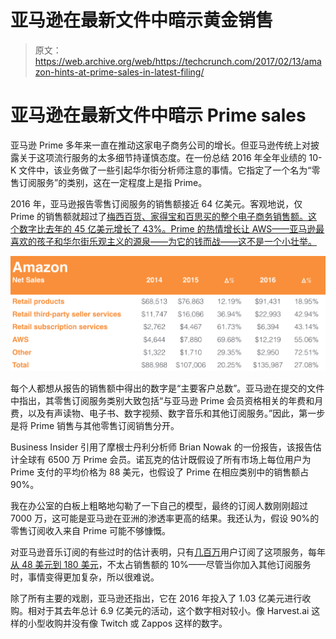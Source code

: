 # 亚马逊在最新文件中暗示黄金销售 

> 原文：<https://web.archive.org/web/https://techcrunch.com/2017/02/13/amazon-hints-at-prime-sales-in-latest-filing/>

# 亚马逊在最新文件中暗示 Prime sales

亚马逊 Prime 多年来一直在推动这家电子商务公司的增长。但亚马逊传统上对披露关于这项流行服务的太多细节持谨慎态度。在一份总结 2016 年全年业绩的 10-K 文件中，该业务做了一些引起华尔街分析师注意的事情。它指定了一个名为“零售订阅服务”的类别，这在一定程度上是指 Prime。

2016 年，亚马逊报告零售订阅服务的销售额接近 64 亿美元。客观地说，仅 Prime 的销售额就超过了[梅西百货、家得宝和百思买的整个电子商务销售额。这个数字比去年的 45 亿美元增长了 43%。Prime 的热情增长让 AWS——亚马逊最喜欢的孩子和华尔街乐观主义的源泉——为它的钱而战——这不是一个小壮举。](https://web.archive.org/web/20230131031056/http://wwd.com/business-news/financial/amazon-walmart-top-ecommerce-retailers-10383750/)

![amzn-chart](img/692301cb1850901bbf1b5eb04237d92a.png)

每个人都想从报告的销售额中得出的数字是“主要客户总数”。亚马逊在提交的文件中指出，其零售订阅服务类别大致包括“与亚马逊 Prime 会员资格相关的年费和月费，以及有声读物、电子书、数字视频、数字音乐和其他订阅服务。”因此，第一步是将 Prime 销售与其他零售订阅销售分开。

Business Insider 引用了摩根士丹利分析师 Brian Nowak 的一份报告，该报告估计全球有 6500 万 Prime 会员。诺瓦克的估计既假设了所有市场上每位用户为 Prime 支付的平均价格为 88 美元，也假设了 Prime 在相应类别中的销售额占 90%。

我在办公室的白板上粗略地勾勒了一下自己的模型，最终的订阅人数刚刚超过 7000 万，这可能是亚马逊在亚洲的渗透率更高的结果。我还认为，假设 90%的零售订阅收入来自 Prime 可能不够慷慨。

对亚马逊音乐订阅的有些过时的估计表明，只有[几百万](https://web.archive.org/web/20230131031056/http://musically.com/2015/10/26/amazon-prime-music-several-million-people-using/)用户订阅了这项服务，每年[从 48 美元到 180 美元](https://web.archive.org/web/20230131031056/https://www.amazon.com/gp/dmusic/promotions/PrimeMusic)，不太占销售额的 10%——尽管当你加入其他订阅服务时，事情变得更加复杂，所以很难说。

除了所有主要的戏剧，亚马逊还指出，它在 2016 年投入了 1.03 亿美元进行收购。相对于其去年总计 6.9 亿美元的活动，这个数字相对较小。像 Harvest.ai 这样的小型收购并没有像 Twitch 或 Zappos 这样的数字。